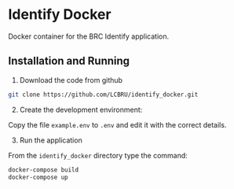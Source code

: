 # Identify Docker

Docker container for the BRC Identify application.

## Installation and Running

1. Download the code from github

```bash
git clone https://github.com/LCBRU/identify_docker.git
```

2. Create the development environment:

Copy the file `example.env` to `.env` and edit it with the
correct details.

3. Run the application

From the `identify_docker` directory type the command:

```bash
docker-compose build
docker-compose up
```
